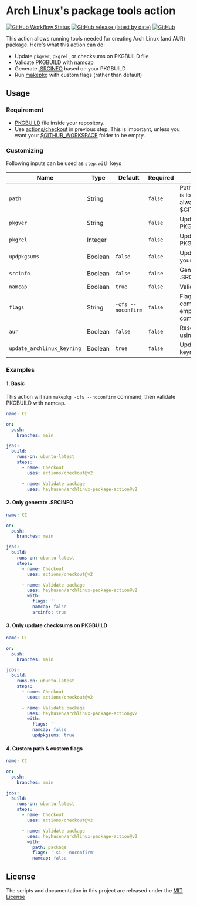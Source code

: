 # Arch Linux's package tools action

[![GitHub Workflow Status](https://img.shields.io/github/actions/workflow/status/heyhusen/archlinux-package-action/main.yml?style=flat-square&label=CI)](https://github.com/heyhusen/archlinux-package-action/actions) [![GitHub release (latest by date)](https://img.shields.io/github/v/release/heyhusen/archlinux-package-action?style=flat-square)](https://github.com/heyhusen/archlinux-package-action/releases) [![GitHub](https://img.shields.io/github/license/heyhusen/archlinux-package-action?style=flat-square)](./LICENSE)

This action allows running tools needed for creating Arch Linux (and AUR) package.
Here's what this action can do:

- Update `pkgver`, `pkgrel`, or checksums on PKGBUILD file
- Validate PKGBUILD with [namcap](https://wiki.archlinux.org/title/namcap)
- Generate [.SRCINFO](https://wiki.archlinux.org/title/.SRCINFO) based on your PKGBUILD
- Run [makepkg](https://wiki.archlinux.org/title/Makepkg) with custom flags (rather than default)

## Usage

### Requirement

- [PKGBUILD](https://wiki.archlinux.org/title/PKGBUILD) file inside your repository.
- Use [actions/checkout](https://github.com/actions/checkout) in previous step. This is important, unless you want your [$GITHUB_WORKSPACE](https://docs.github.com/en/actions/reference/environment-variables#default-environment-variables) folder to be empty.

### Customizing

Following inputs can be used as `step.with` keys

| Name                       | Type    | Default            | Required | Description                                                                      |
| -------------------------- | ------- | ------------------ | -------- | -------------------------------------------------------------------------------- |
| `path`                     | String  |                    | `false`  | Path where PKGBUILD is located. This path always located under $GITHUB_WORKSPACE |
| `pkgver`                   | String  |                    | `false`  | Update `pkgver` on your PKGBUILD                                                 |
| `pkgrel`                   | Integer |                    | `false`  | Update `pkgrel` on your PKGBUILD                                                 |
| `updpkgsums`               | Boolean | `false`            | `false`  | Update checksums on your PKGBUILD                                                |
| `srcinfo`                  | Boolean | `false`            | `false`  | Generate new .SRCINFO                                                            |
| `namcap`                   | Boolean | `true`             | `false`  | Validate PKGBUILD                                                                |
| `flags`                    | String  | `-cfs --noconfirm` | `false`  | Flags after `makepkg` command. Leave this empty will disable this command.       |
| `aur`                      | Boolean | `false`            | `false`  | Resolve dependencies using paru                                                  |
| `update_archlinux_keyring` | Boolean | `true`             | `false`  | Update the archlinux keyring                                                     |

### Examples

#### 1. Basic

This action will run `makepkg -cfs --noconfirm` command, then validate PKGBUILD with namcap.

```yaml
name: CI

on:
  push:
    branches: main

jobs:
  build:
    runs-on: ubuntu-latest
    steps:
      - name: Checkout
        uses: actions/checkout@v2

      - name: Validate package
        uses: heyhusen/archlinux-package-action@v2
```

#### 2. Only generate .SRCINFO

```yaml
name: CI

on:
  push:
    branches: main

jobs:
  build:
    runs-on: ubuntu-latest
    steps:
      - name: Checkout
        uses: actions/checkout@v2

      - name: Validate package
        uses: heyhusen/archlinux-package-action@v2
        with:
          flags: ''
          namcap: false
          srcinfo: true
```

#### 3. Only update checksums on PKGBUILD

```yaml
name: CI

on:
  push:
    branches: main

jobs:
  build:
    runs-on: ubuntu-latest
    steps:
      - name: Checkout
        uses: actions/checkout@v2

      - name: Validate package
        uses: heyhusen/archlinux-package-action@v2
        with:
          flags: ''
          namcap: false
          updpkgsums: true
```

#### 4. Custom path & custom flags

```yaml
name: CI

on:
  push:
    branches: main

jobs:
  build:
    runs-on: ubuntu-latest
    steps:
      - name: Checkout
        uses: actions/checkout@v2

      - name: Validate package
        uses: heyhusen/archlinux-package-action@v2
        with:
          path: package
          flags: '-si --noconfirm'
          namcap: false
```

## License

The scripts and documentation in this project are released under the [MIT License](LICENSE)

